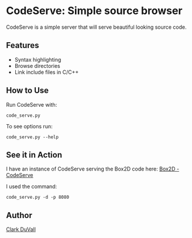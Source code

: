 # CodeServe: Simple source browser
CodeServe is a simple server that will serve beautiful looking source code.
## Features
- Syntax highlighting
- Browse directories
- Link include files in C/C++

## How to Use
Run CodeServe with:

    code_serve.py

To see options run:

    code_serve.py --help

## See it in Action
I have an instance of CodeServe serving the Box2D code here: [Box2D - CodeServe](http://vader.co:8080/Box2D/)

I used the command:

    code_serve.py -d -p 8080

## Author
[Clark DuVall](http://clarkduvall.com)
